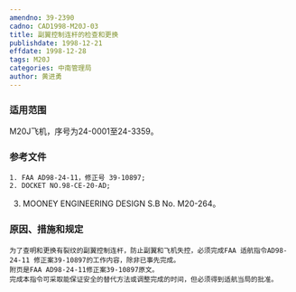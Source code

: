 ```yaml
---
amendno: 39-2390
cadno: CAD1998-M20J-03
title: 副翼控制连杆的检查和更换
publishdate: 1998-12-21
effdate: 1998-12-28
tags: M20J
categories: 中南管理局
author: 黄进勇
---
```


### 适用范围 
M20J飞机，序号为24-0001至24-3359。

<!--more-->
### 参考文件
    1. FAA AD98-24-11，修正号 39-10897; 
    2. DOCKET NO.98-CE-20-AD; 
3. MOONEY ENGINEERING DESIGN S.B No. M20-264。

### 原因、措施和规定 
    为了查明和更换有裂纹的副翼控制连杆，防止副翼和飞机失控，必须完成FAA 适航指令AD98-24-11 修正案39-10897的工作内容，除非已事先完成。 
    附页是FAA AD98-24-11修正案39-10897原文。        
    完成本指令可采取能保证安全的替代方法或调整完成的时间，但必须得到适航当局的批准。
